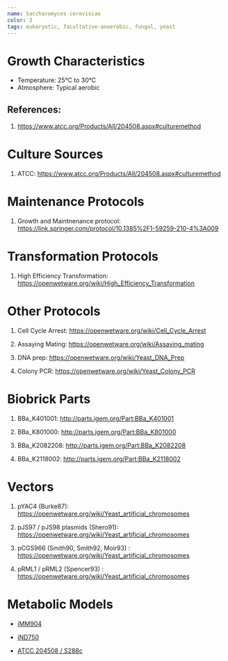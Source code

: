 ```yaml
---
name: Saccharomyces cerevisiae
color: 3
tags: eukaryotic, facultative-anaerobic, fungal, yeast
---
```

# Growth Characteristics
* Temperature: 25°C to 30°C
* Atmosphere: Typical aerobic

## References:
1. https://www.atcc.org/Products/All/204508.aspx#culturemethod

# Culture Sources
1. ATCC: https://www.atcc.org/Products/All/204508.aspx#culturemethod

# Maintenance Protocols
1. Growth and Maintnenance protocol: https://link.springer.com/protocol/10.1385%2F1-59259-210-4%3A009

# Transformation Protocols
1. High Efficiency Transformation: https://openwetware.org/wiki/High_Efficiency_Transformation

# Other Protocols
1. Cell Cycle Arrest: https://openwetware.org/wiki/Cell_Cycle_Arrest

2. Assaying Mating: https://openwetware.org/wiki/Assaying_mating

3. DNA prep: https://openwetware.org/wiki/Yeast_DNA_Prep

4. Colony PCR: https://openwetware.org/wiki/Yeast_Colony_PCR

# Biobrick Parts
1. BBa_K401001: http://parts.igem.org/Part:BBa_K401001

2. BBa_K801000: http://parts.igem.org/Part:BBa_K801000

3. BBa_K2082208: http://parts.igem.org/Part:BBa_K2082208

4. BBa_K2118002: http://parts.igem.org/Part:BBa_K2118002

# Vectors
1. pYAC4 (Burke87): https://openwetware.org/wiki/Yeast_artificial_chromosomes

2. pJS97 / pJS98 plasmids (Shero91): https://openwetware.org/wiki/Yeast_artificial_chromosomes

3. pCGS966 (Smith90, Smith92, Moir93) : https://openwetware.org/wiki/Yeast_artificial_chromosomes

4. pRML1 / pRML2 (Spencer93) : https://openwetware.org/wiki/Yeast_artificial_chromosomes

# Metabolic Models
* [iMM904](http://bigg.ucsd.edu/models/iMM904)

* [iND750](http://bigg.ucsd.edu/models/iND750)

* [ATCC 204508 / S288c](http://www.ebi.ac.uk/biomodels-main/BMID000000141353)
